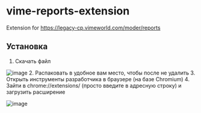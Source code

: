 # vime-reports-extension
Extension for https://legacy-cp.vimeworld.com/moder/reports

## Установка
1. Скачать файл

![image](https://github.com/user-attachments/assets/962224e4-87a6-456f-97f6-f688f1009026)
2. Распаковать в удобное вам место, чтобы после не удалить
3. Открыть инструменты разработчика в браузере (на базе Chromium)
4. Зайти в chrome://extensions/ (просто введите в адресную строку) и загрузить расширение
   
![image](https://github.com/user-attachments/assets/b5e10277-4b1a-44a0-aa92-7bc603c94376)
